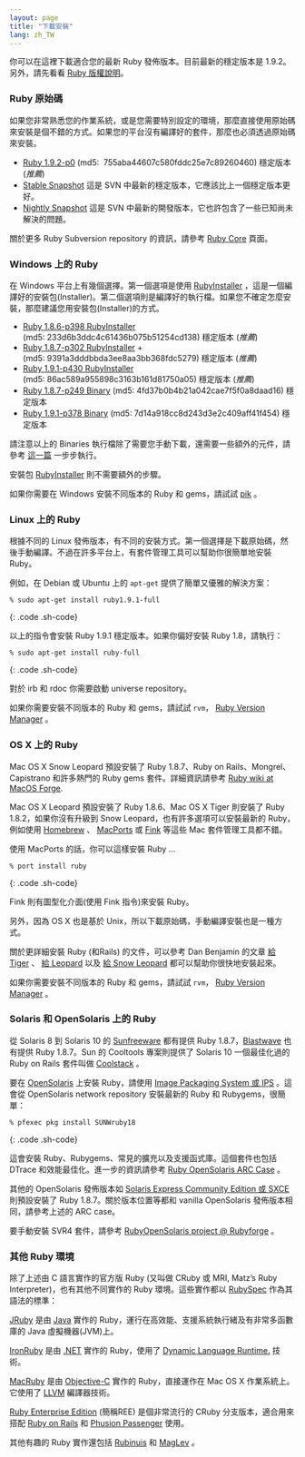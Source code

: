 ```yaml
---
layout: page
title: "下載安裝"
lang: zh_TW
---
```


你可以在這裡下載適合您的最新 Ruby 發佈版本。目前最新的穩定版本是 1.9.2。另外，請先看看 [Ruby 版權說明][1]。

### Ruby 原始碼

如果您非常熟悉您的作業系統，或是您需要特別設定的環境，那麼直接使用原始碼來安裝是個不錯的方式。如果您的平台沒有編譯好的套件，那麼也必須透過原始碼來安裝。

* [Ruby 1.9.2-p0][2] (md5:  755aba44607c580fddc25e7c89260460) 穩定版本
  (*推薦*)
* [Stable Snapshot][3] 這是 SVN 中最新的穩定版本，它應該比上一個穩定版本更好。
* [Nightly Snapshot][4] 這是 SVN 中最新的開發版本，它也許包含了一些已知尚未解決的問題。

關於更多 Ruby Subversion repository 的資訊，請參考 [Ruby
Core](/en/community/ruby-core/) 頁面。

### Windows 上的 Ruby

在 Windows 平台上有幾個選擇。第一個選項是使用 [RubyInstaller][5]
，這是一個編譯好的安裝包(Installer)。第二個選項則是編譯好的執行檔。如果您不確定怎麼安裝，那麼建議您用安裝包(Installer)的方式。

* [Ruby 1.8.6-p398 RubyInstaller][6]
  (md5: 233d6b3ddc4c61436b075b51254cd138) 穩定版本 (*推薦*)
* [Ruby 1.8.7-p302 RubyInstaller][7]
  +(md5: 9391a3dddbbda3ee8aa3bb368fdc5279) 穩定版本 (*推薦*)
* [Ruby 1.9.1-p430 RubyInstaller][8]
  (md5: 86ac589a955898c3163b161d81750a05) 穩定版本 (*推薦*)
* [Ruby 1.8.7-p249 Binary][9] (md5: 4fd37b0b4b21a042cae7f5f0a8daad16)
  穩定版本
* [Ruby 1.9.1-p378 Binary][10] (md5: 7d14a918cc8d243d3e2c409aff41f454)
  穩定版本

請注意以上的 Binaries 執行檔除了需要您手動下載，還需要一些額外的元件，請參考 [這一篇][11] 一步步執行。

安裝包 [RubyInstaller][5] 則不需要額外的步驟。

如果你需要在 Windows 安裝不同版本的 Ruby 和 gems，請試試 [pik][12] 。

### Linux 上的 Ruby

根據不同的 Linux 發佈版本，有不同的安裝方式。第一個選擇是下載原始碼，然後手動編譯。不過在許多平台上，有套件管理工具可以幫助你很簡單地安裝
Ruby。

例如，在 Debian 或 Ubuntu 上的 `apt-get` 提供了簡單又優雅的解決方案：

    % sudo apt-get install ruby1.9.1-full
{: .code .sh-code}

以上的指令會安裝 Ruby 1.9.1 穩定版本。如果你偏好安裝 Ruby 1.8，請執行：

    % sudo apt-get install ruby-full
{: .code .sh-code}

對於 irb 和 rdoc 你需要啟動 universe repository。

如果你需要安裝不同版本的 Ruby 和 gems，請試試 `rvm`， [Ruby Version Manager][13] 。

### OS X 上的 Ruby

Mac OS X Snow Leopard 預設安裝了 Ruby 1.8.7、Ruby on Rails、Mongrel、Capistrano
和許多熱門的 Ruby gems 套件。詳細資訊請參考 [Ruby wiki at MacOS Forge][14].

Mac OS X Leopard 預設安裝了 Ruby 1.8.6、Mac OS X Tiger 則安裝了 Ruby
1.8.2，如果你沒有升級到 Snow Leopard，也有許多選項可以安裝最新的 Ruby，例如使用 [Homebrew][15] 、
[MacPorts][16] 或 [Fink][17] 等這些 Mac 套件管理工具都不錯。

使用 MacPorts 的話，你可以這樣安裝 Ruby …

    % port install ruby
{: .code .sh-code}

Fink 則有圖型化介面(使用 Fink 指令)來安裝 Ruby。

另外，因為 OS X 也是基於 Unix，所以下載原始碼，手動編譯安裝也是一種方式。

關於更詳細安裝 Ruby (和Rails) 的文件，可以參考 Dan Benjamin 的文章 [給 Tiger][18] 、 [給
Leopard][19] 以及 [給 Snow Leopard][20] 都可以幫助你很快地安裝起來。

如果你需要安裝不同版本的 Ruby 和 gems，請試試 `rvm`， [Ruby Version Manager][13] 。

### Solaris 和 OpenSolaris 上的 Ruby

從 Solaris 8 到 Solaris 10 的 [Sunfreeware][21] 都有提供 Ruby
1.8.7，[Blastwave][22] 也有提供 Ruby 1.8.7。Sun 的 Cooltools 專案則提供了 Solaris 10
一個最佳化過的 Ruby on Rails 套件叫做 [Coolstack][23] 。

要在 [OpenSolaris][24] 上安裝 Ruby，請使用 [Image Packaging System 或 IPS][25]
。這會從 OpenSolaris network repository 安裝最新的 Ruby 和 Rubygems，很簡單：

    % pfexec pkg install SUNWruby18
{: .code .sh-code}

這會安裝 Ruby、Rubygems、常見的擴充以及支援函式庫。這個套件也包括 DTrace 和效能最佳化。進一步的資訊請參考 [Ruby
OpenSolaris ARC Case][26] 。

其他的 OpenSolaris 發佈版本如 [Solaris Express Community Edition 或 SXCE][27]
則預設安裝了 Ruby 1.8.7。關於版本位置等都和 vanilla OpenSolaris 發佈版本相同，請參考上述的 ARC case。

要手動安裝 SVR4 套件，請參考 [RubyOpenSolaris project @ Rubyforge][28] 。

### 其他 Ruby 環境

除了上述由 C 語言實作的官方版 Ruby (又叫做 CRuby 或 MRI, Matz’s Ruby
Interpreter)，也有其他不同實作的 Ruby 環境。這些實作都以 [RubySpec][29] 作為其語法的標準：

[JRuby][30] 是由 [Java][31] 實作的 Ruby，運行在高效能、支援系統執行緒及有非常多函數庫的 Java
虛擬機器(JVM)上。

[IronRuby][32] 是由 [.NET][33] 實作的 Ruby，使用了 [Dynamic Language
Runtime.][34] 技術。

[MacRuby][35] 是由 [Objective-C][36] 實作的 Ruby，直接運作在 Mac OS X 作業系統上。它使用了
[LLVM][37] 編譯器技術。

[Ruby Enterprise Edition][38] (簡稱REE) 是個非常流行的 CRuby 分支版本，適合用來搭配 [Ruby on
Rails][39] 和 [Phusion Passenger][40] 使用。

其他有趣的 Ruby 實作還包括 [Rubinuis][41] 和 [MagLev][42] 。



[1]: http://www.ruby-lang.org/en/about/license.txt 
[2]: ftp://ftp.ruby-lang.org:21//pub/ruby/1.9/ruby-1.9.2-p0.tar.gz 
[3]: ftp://ftp.ruby-lang.org:21//pub/ruby/ruby-1.9-stable.tar.gz 
[4]: ftp://ftp.ruby-lang.org/pub/ruby/snapshot.tar.gz 
[5]: http://rubyinstaller.org/ 
[6]: http://rubyforge.org/frs/download.php/71066/rubyinstaller-1.8.6-p398.exe 
[7]: http://rubyforge.org/frs/download.php/72085/rubyinstaller-1.8.7-p302.exe 
[8]: http://rubyforge.org/frs/download.php/72075/rubyinstaller-1.9.1-p430.exe 
[9]: ftp://ftp.ruby-lang.org/pub/ruby/binaries/mswin32/ruby-1.8.7-p249-i386-mswin32.zip 
[10]: ftp://ftp.ruby-lang.org:21/pub/ruby/binaries/mswin32/ruby-1.9.1-p378-i386-mswin32.zip 
[11]: http://www.garbagecollect.jp/ruby/mswin32/en/documents/install.html 
[12]: http://github.com/vertiginous/pik 
[13]: http://rvm.beginrescueend.com 
[14]: http://trac.macosforge.org/projects/ruby/wiki 
[15]: http://mxcl.github.com/homebrew/ 
[16]: http://www.macports.org/ 
[17]: http://fink.sourceforge.net/ 
[18]: http://hivelogic.com/articles/ruby-rails-mongrel-mysql-osx 
[19]: http://hivelogic.com/articles/ruby-rails-leopard 
[20]: http://hivelogic.com/articles/compiling-ruby-rubygems-and-rails-on-snow-leopard/ 
[21]: http://www.sunfreeware.com 
[22]: http://www.blastwave.org 
[23]: http://cooltools.sunsource.net/coolstack 
[24]: http://www.opensolaris.org 
[25]: http://opensolaris.org/os/project/pkg/ 
[26]: http://jp.opensolaris.org/os/community/arc/caselog/2007/600/ 
[27]: http://opensolaris.org/os/downloads 
[28]: http://rubyforge.org/projects/rubyopensolaris 
[29]: http://github.com/rubyspec/rubyspec 
[30]: http://jruby.org/ 
[31]: http://www.java.com/zh_TW/ 
[32]: http://ironruby.net/ 
[33]: http://www.microsoft.com/NET/ 
[34]: http://codeplex.com/dlr 
[35]: http://www.macruby.org/ 
[36]: http://developer.apple.com/mac/library/documentation/Cocoa/Conceptual/ObjectiveC/Introduction/introObjectiveC.html 
[37]: http://llvm.org/ 
[38]: http://www.rubyenterpriseedition.com/ 
[39]: http://rubyonrails.org.tw 
[40]: http://www.modrails.com/ 
[41]: http://rubini.us/ 
[42]: http://ruby.gemstone.com/ 
